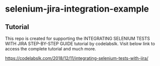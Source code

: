 # selenium-jira-integration-example

## Tutorial
This repo is created for supporting the INTEGRATING SELENIUM TESTS WITH JIRA STEP-BY-STEP GUIDE tutorial by codelabslk.
Visit below link to access the complete tutorial and much more.

https://codelabslk.com/2018/12/11/integrating-selenium-tests-with-jira/
